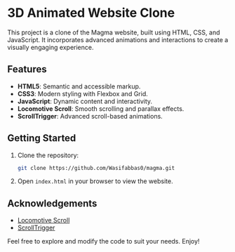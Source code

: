 # 3D Animated Website Clone

This project is a clone of the Magma website, built using HTML, CSS, and JavaScript. It incorporates advanced animations and interactions to create a visually engaging experience.

## Features

- **HTML5**: Semantic and accessible markup.
- **CSS3**: Modern styling with Flexbox and Grid.
- **JavaScript**: Dynamic content and interactivity.
- **Locomotive Scroll**: Smooth scrolling and parallax effects.
- **ScrollTrigger**: Advanced scroll-based animations.

## Getting Started

1. Clone the repository:
    ```sh
    git clone https://github.com/Wasifabbas0/magma.git
    ```
2. Open `index.html` in your browser to view the website.


## Acknowledgements

- [Locomotive Scroll](https://locomotivemtl.github.io/locomotive-scroll/)
- [ScrollTrigger](https://greensock.com/scrolltrigger/)

Feel free to explore and modify the code to suit your needs. Enjoy!